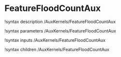 <!-- MOOSE Documentation Stub: Remove this when content is added. -->

# FeatureFloodCountAux
!syntax description /AuxKernels/FeatureFloodCountAux

!syntax parameters /AuxKernels/FeatureFloodCountAux

!syntax inputs /AuxKernels/FeatureFloodCountAux

!syntax children /AuxKernels/FeatureFloodCountAux
